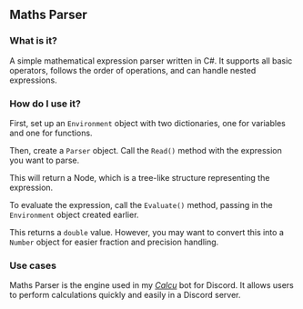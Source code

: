 Maths Parser
------------

### What is it?

A simple mathematical expression parser written in C#. It supports all basic operators, follows the order of operations, and can handle nested expressions.

### How do I use it?

First, set up an `Environment` object with two dictionaries, one for variables and one for functions.

Then, create a `Parser` object. Call the `Read()` method with the expression you want to parse.

This will return a Node, which is a tree-like structure representing the expression.

To evaluate the expression, call the `Evaluate()` method, passing in the `Environment` object created earlier.

This returns a `double` value. However, you may want to convert this into a `Number` object for easier fraction and precision handling.

### Use cases

Maths Parser is the engine used in my <a href="https://github.com/tomc128/calcu">*Calcu*</a> bot for Discord. It allows users to perform calculations quickly and easily in a Discord server.